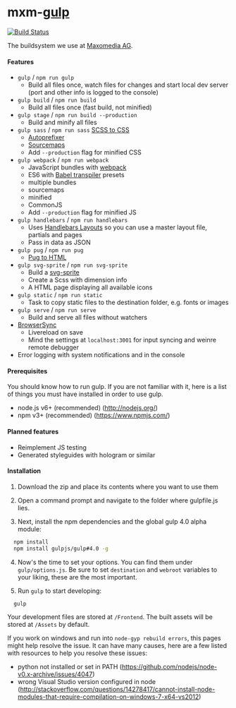 # mxm-[gulp](https://github.com/gulpjs/gulp)
[![Build Status](https://travis-ci.org/maxomedia/mxm-gulp.svg?branch=develop)](https://travis-ci.org/maxomedia/mxm-gulp)

The buildsystem we use at [Maxomedia AG](https://maxomedia.ch/).

#### Features
- `gulp` / `npm run gulp`
  - Build all files once, watch files for changes and start local dev server (port and other info is logged to the console)
- `gulp build` / `npm run build`
  - Build all files once (fast build, not minified)
- `gulp stage` / `npm run build --production`
  - Build and minify all files
- `gulp sass` / `npm run sass` [SCSS to CSS](https://github.com/dlmanning/gulp-sass)
  - [Autoprefixer](https://github.com/sindresorhus/gulp-autoprefixer)
  - [Sourcemaps](https://github.com/floridoo/gulp-sourcemaps)
  - Add `--production` flag for minified CSS
- `gulp webpack` / `npm run webpack`
  - JavaScript bundles with [webpack](https://github.com/webpack/webpack)
  - ES6 with [Babel transpiler](https://babeljs.io/docs/plugins/preset-es2015/) presets
  - multiple bundles
  - sourcemaps
  - minified
  - CommonJS
  - Add `--production` flag for minified JS
- `gulp handlebars` / `npm run handlebars`
  - Uses [Handlebars Layouts](https://github.com/shannonmoeller/handlebars-layouts) so you can use a master layout file, partials and pages
  - Pass in data as JSON
- `gulp pug` / `npm run pug`
  - [Pug to HTML](https://github.com/pugjs/gulp-pug)
- `gulp svg-sprite` / `npm run svg-sprite`
  - Build a [svg-sprite](https://github.com/jkphl/gulp-svg-sprite)
  - Create a Scss with dimension info
  - A HTML page displaying all available icons
- `gulp static` / `npm run static`
  - Task to copy static files to the destination folder, e.g. fonts or images
- `gulp serve` / `npm run serve`
  - Build and serve all files without watchers
- [BrowserSync](https://github.com/BrowserSync/browser-sync)
  - Livereload on save
  - Mind the settings at `localhost:3001` for input syncing and weinre remote debugger
- Error logging with system notifications and in the console

#### Prerequisites
You should know how to run gulp. If you are not familiar with it, here is a list of things you must have installed in order to use gulp.
- node.js v6+ (recommended) (http://nodejs.org/)
- npm v3+ (recommended) (https://www.npmjs.com/)

#### Planned features
- Reimplement JS testing
- Generated styleguides with hologram or similar

#### Installation
1. Download the zip and place its contents where you want to use them

2. Open a command prompt and navigate to the folder where gulpfile.js lies.

3. Next, install the npm dependencies and the global gulp 4.0 alpha module:
  ```bash
    npm install
    npm install gulpjs/gulp#4.0 -g
  ```

4.  Now's the time to set your options. You can find them under `gulp/options.js`. Be sure to set `destination` and `webroot` variables to your liking, these are the most important.

5. Run `gulp` to start developing:
  ```bash
    gulp
  ```
  
  Your development files are stored at `/Frontend`. The built assets will be stored at `/Assets` by default.
  
If you work on windows and run into `node-gyp rebuild errors`, this pages might help resolve the issue. It can have many causes, here are a few listed with resources to help you resolve these issues:
 - python not installed or set in PATH (https://github.com/nodejs/node-v0.x-archive/issues/4047)
 - wrong Visual Studio version configured in node (http://stackoverflow.com/questions/14278417/cannot-install-node-modules-that-require-compilation-on-windows-7-x64-vs2012)
